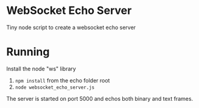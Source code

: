 # WebSocket Echo Server

Tiny node script to create a websocket echo server

# Running

Install the node "ws" library

1. `npm install` from the echo folder root
2. `node websocket_echo_server.js`

The server is started on port 5000 and echos both binary and text frames.
